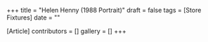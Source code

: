 +++
title = "Helen Henny (1988 Portrait)"
draft = false
tags = [Store Fixtures]
date = ""

[Article]
contributors = []
gallery = []
+++